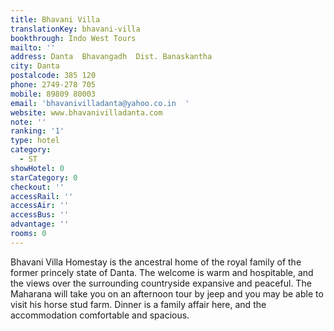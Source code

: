 ```yaml
---
title: Bhavani Villa
translationKey: bhavani-villa
bookthrough: Indo West Tours
mailto: ''
address: Danta  Bhavangadh  Dist. Banaskantha
city: Danta
postalcode: 385 120
phone: 2749-278 705
mobile: 89809 80003
email: 'bhavanivilladanta@yahoo.co.in  '
website: www.bhavanivilladanta.com
note: ''
ranking: '1'
type: hotel
category:
  - ST
showHotel: 0
starCategory: 0
checkout: ''
accessRail: ''
accessAir: ''
accessBus: ''
advantage: ''
rooms: 0
---
```

Bhavani Villa Homestay is the ancestral home of the royal family of the former princely state of Danta. The welcome is warm and hospitable, and the views over the surrounding countryside expansive and peaceful. The Maharana will take you on an afternoon tour by jeep and you may be able to visit his horse stud farm. Dinner is a family affair here, and the accommodation comfortable and spacious.